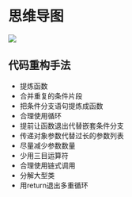 # 思维导图

![](https://cdn.jsdelivr.net/gh/Merlin218/image-storage/picGo/202206101053471.png)
## 代码重构手法

- 提炼函数
- 合并重复的条件片段
- 把条件分支语句提炼成函数
- 合理使用循环
- 提前让函数退出代替嵌套条件分支
- 传递对象参数代替过长的参数列表
- 尽量减少参数数量
- 少用三目运算符
- 合理使用链式调用
- 分解大型类
- 用return退出多重循环